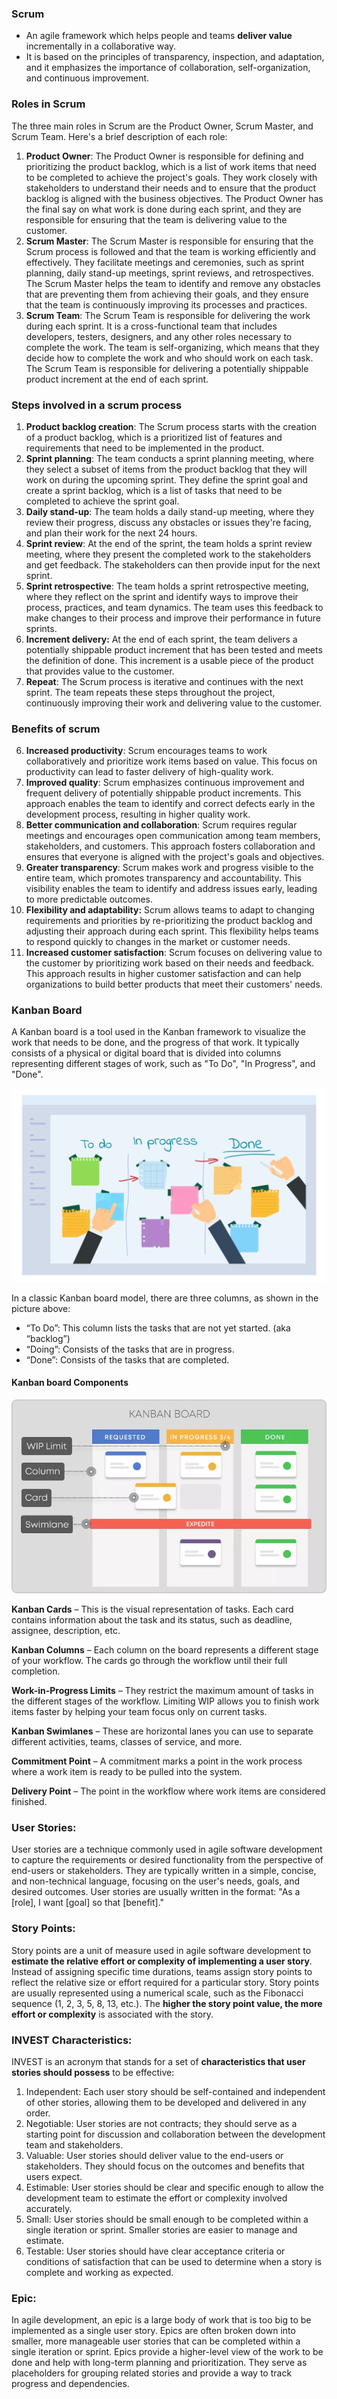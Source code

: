 ### Scrum

- An agile framework which helps people and teams **deliver value** incrementally in a collaborative way. 
- It is based on the principles of transparency, inspection, and adaptation, and it emphasizes the importance of collaboration, self-organization, and continuous improvement.

### Roles in Scrum

The three main roles in Scrum are the Product Owner, Scrum Master, and Scrum Team. Here's a brief description of each role:

1. **Product Owner**: The Product Owner is responsible for defining and prioritizing the product backlog, which is a list of work items that need to be completed to achieve the project's goals. They work closely with stakeholders to understand their needs and to ensure that the product backlog is aligned with the business objectives. The Product Owner has the final say on what work is done during each sprint, and they are responsible for ensuring that the team is delivering value to the customer.
2. **Scrum Master**: The Scrum Master is responsible for ensuring that the Scrum process is followed and that the team is working efficiently and effectively. They facilitate meetings and ceremonies, such as sprint planning, daily stand-up meetings, sprint reviews, and retrospectives. The Scrum Master helps the team to identify and remove any obstacles that are preventing them from achieving their goals, and they ensure that the team is continuously improving its processes and practices.
3. **Scrum Team**: The Scrum Team is responsible for delivering the work during each sprint. It is a cross-functional team that includes developers, testers, designers, and any other roles necessary to complete the work. The team is self-organizing, which means that they decide how to complete the work and who should work on each task. The Scrum Team is responsible for delivering a potentially shippable product increment at the end of each sprint.

### Steps involved in a scrum process  

1. **Product backlog creation**: The Scrum process starts with the creation of a product backlog, which is a prioritized list of features and requirements that need to be implemented in the product.
2. **Sprint planning**: The team conducts a sprint planning meeting, where they select a subset of items from the product backlog that they will work on during the upcoming sprint. They define the sprint goal and create a sprint backlog, which is a list of tasks that need to be completed to achieve the sprint goal.
3. **Daily stand-up**: The team holds a daily stand-up meeting, where they review their progress, discuss any obstacles or issues they're facing, and plan their work for the next 24 hours.
4. **Sprint review**: At the end of the sprint, the team holds a sprint review meeting, where they present the completed work to the stakeholders and get feedback. The stakeholders can then provide input for the next sprint.
5. **Sprint retrospective**: The team holds a sprint retrospective meeting, where they reflect on the sprint and identify ways to improve their process, practices, and team dynamics. The team uses this feedback to make changes to their process and improve their performance in future sprints.
6. **Increment delivery:** At the end of each sprint, the team delivers a potentially shippable product increment that has been tested and meets the definition of done. This increment is a usable piece of the product that provides value to the customer.
7. **Repeat**: The Scrum process is iterative and continues with the next sprint. The team repeats these steps throughout the project, continuously improving their work and delivering value to the customer.

### Benefits of scrum

6. **Increased productivity**: Scrum encourages teams to work collaboratively and prioritize work items based on value. This focus on productivity can lead to faster delivery of high-quality work.
2. **Improved quality**: Scrum emphasizes continuous improvement and frequent delivery of potentially shippable product increments. This approach enables the team to identify and correct defects early in the development process, resulting in higher quality work.
3. **Better communication and collaboration**: Scrum requires regular meetings and encourages open communication among team members, stakeholders, and customers. This approach fosters collaboration and ensures that everyone is aligned with the project's goals and objectives.
4. **Greater transparency**: Scrum makes work and progress visible to the entire team, which promotes transparency and accountability. This visibility enables the team to identify and address issues early, leading to more predictable outcomes.
5. **Flexibility and adaptability:** Scrum allows teams to adapt to changing requirements and priorities by re-prioritizing the product backlog and adjusting their approach during each sprint. This flexibility helps teams to respond quickly to changes in the market or customer needs.
6. **Increased customer satisfaction**: Scrum focuses on delivering value to the customer by prioritizing work based on their needs and feedback. This approach results in higher customer satisfaction and can help organizations to build better products that meet their customers' needs.

### Kanban Board

A Kanban board is a tool used in the Kanban framework to visualize the work that needs to be done, and the progress of that work. It typically consists of a physical or digital board that is divided into columns representing different stages of work, such as "To Do", "In Progress", and "Done".

<img src="../Images/Kanban-Board-Todo-Doing-Done-1024x628.webp" style="zoom:120%;" />

In a classic Kanban board model, there are three columns, as shown in the picture above:

- “To Do”: This column lists the tasks that are not yet started. (aka “backlog”)
- “Doing”: Consists of the tasks that are in progress.
- “Done”: Consists of the tasks that are completed.

#### Kanban board Components

<img src="../Images/Kanban_board-elements.webp" style="zoom:120%;" />

**Kanban Cards** – This is the visual representation of tasks. Each card contains information about the task and its status, such as deadline, assignee, description, etc.

**Kanban Columns** – Each column on the board represents a different stage of your workflow. The cards go through the workflow until their full completion.

**Work-in-Progress Limits** – They restrict the maximum amount of tasks in the different stages of the workflow. Limiting WIP allows you to finish work items faster by helping your team focus only on current tasks.

**Kanban Swimlanes** – These are horizontal lanes you can use to separate different activities, teams, classes of service, and more.

**Commitment Point** – A commitment marks a point in the work process where a work item is ready to be pulled into the system.

**Delivery Point** – The point in the workflow where work items are considered finished.

### User Stories: 

User stories are a technique commonly used in agile software development to capture the requirements or desired functionality from the perspective of end-users or stakeholders. They are typically written in a simple, concise, and non-technical language, focusing on the user's needs, goals, and desired outcomes. User stories are usually written in the format: "As a [role], I want [goal] so that [benefit]."

### Story Points: 

Story points are a unit of measure used in agile software development to **estimate the relative effort or complexity of implementing a user story**. Instead of assigning specific time durations, teams assign story points to reflect the relative size or effort required for a particular story. Story points are usually represented using a numerical scale, such as the Fibonacci sequence (1, 2, 3, 5, 8, 13, etc.). The **higher the story point value, the more effort or complexity** is associated with the story.

### INVEST Characteristics: 

INVEST is an acronym that stands for a set of **characteristics that user stories should possess** to be effective:

1. Independent: Each user story should be self-contained and independent of other stories, allowing them to be developed and delivered in any order.
2. Negotiable: User stories are not contracts; they should serve as a starting point for discussion and collaboration between the development team and stakeholders.
3. Valuable: User stories should deliver value to the end-users or stakeholders. They should focus on the outcomes and benefits that users expect.
4. Estimable: User stories should be clear and specific enough to allow the development team to estimate the effort or complexity involved accurately.
5. Small: User stories should be small enough to be completed within a single iteration or sprint. Smaller stories are easier to manage and estimate.
6. Testable: User stories should have clear acceptance criteria or conditions of satisfaction that can be used to determine when a story is complete and working as expected.

### Epic: 

In agile development, an epic is a large body of work that is too big to be implemented as a single user story. Epics are often broken down into smaller, more manageable user stories that can be completed within a single iteration or sprint. Epics provide a higher-level view of the work to be done and help with long-term planning and prioritization. They serve as placeholders for grouping related stories and provide a way to track progress and dependencies.

